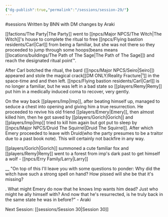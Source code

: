 ```yaml
---
{"dg-publish":true,"permalink":"/sessions/session-29/"}
---
```


#sessions
Written by BNN with DM changes by Araki

[[factions/The Party\|The Party]] went to [[npcs/Major NPCS/The Witch\|The Witch]]'s house to complete the ritual to free [[npcs/Flying bastion residents/Carl\|Carl]] from being a familiar, but she was not there so they proceeded to jump through some hoops(beans means [[locations/buildings/The Path of The Sage\|The Path of The Sage]]) and reach the designated ritual point™.

After Carl botched the ritual, the bard ([[npcs/Major NPCS/Seiro\|Seiro]]) appeared and stole the magical crack[[DM ONLY/Reality Fracture\|¹]] in the space-time and and then left.
[[npcs/Flying bastion residents/Carl\|Carl]] is no longer a familiar, but he was left in a bad state so [[players/Remy\|Remy]] put him in a medically induced coma to recover, very gently.

On the way back [[players/Imp\|Imp]], after beating himself up, managed to seduce a chest into opening and giving him a true resurrection. He proceeded to revive his old friend [[players/Emery\|Emery]], then almost killed him, then he got saved by [[players/Gorich\|Gorich]] and [[players/Imp\|Imp]] tried to kill him again but got put to sleep by [[npcs/Major NPCS/Druid The Squirrel\|Druid The Squirrel]]. After which Emery proceeded to leave with Druid(who the party presumes to be a traitor due to a past book note).
This will certainly not backfire in any way.

[[players/Gorich\|Gorich]] summoned a cute familiar fox and [[players/Remy\|Remy]] went to a forest from imp's dark past to get himself a wolf - [[npcs/Erry Family/Larry\|Larry]]

__ 
"On top of this I'll leave you with some questions to ponder: 
Why did the witch have such a strong spell on hand? How pissed will she be that it's missing?

. 
What might Emery do now that he knows Imp wants him dead? Just who might he ally himself with? And now that he's resurrected, is he truly back in the same state he was in before?" - Araki

Next Session: [[sessions/Session 30\|Session 30]]